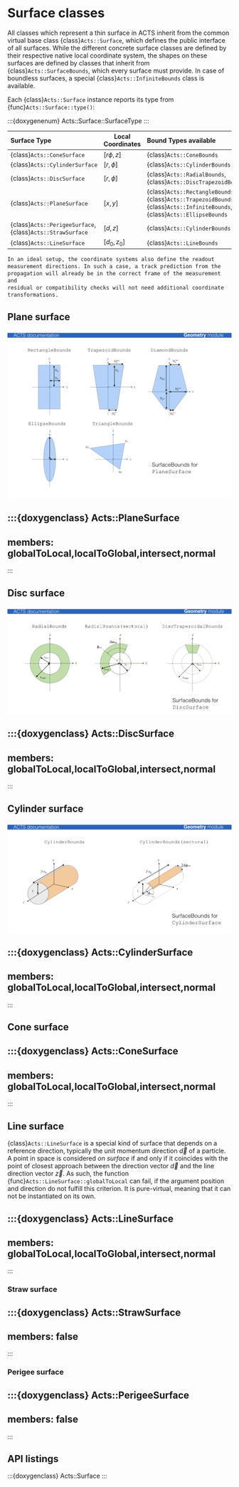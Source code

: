 # Surface classes

All classes which represent a thin surface in ACTS inherit from
the common virtual base class {class}`Acts::Surface`, which defines
the public interface of all surfaces. While the different concrete
surface classes are defined by their respective native local
coordinate system, the shapes on these surfaces are defined by classes
that inherit from {class}`Acts::SurfaceBounds`, which every surface must provide.
In case of boundless surfaces, a special {class}`Acts::InfiniteBounds` class is
available.



Each {class}`Acts::Surface` instance reports its type from {func}`Acts::Surface::type()`:

:::{doxygenenum} Acts::Surface::SurfaceType
:::


| Surface Type                                                   | Local Coordinates | Bound Types available                                                                                                           |
|:---------------------------------------------------------------|-------------------|:--------------------------------------------------------------------------------------------------------------------------------|
| {class}`Acts::ConeSurface`                                     | $[r\phi, z]$      | {class}`Acts::ConeBounds`                                                                                                       |
| {class}`Acts::CylinderSurface`                                 | $[r, \phi]$       | {class}`Acts::CylinderBounds`                                                                                                   |
| {class}`Acts::DiscSurface`                                     | $[r, \phi]$       | {class}`Acts::RadialBounds`, {class}`Acts::DiscTrapezoidBounds`                                                                 |
| {class}`Acts::PlaneSurface`                                    | $[x, y]$          | {class}`Acts::RectangleBounds`, {class}`Acts::TrapezoidBounds`, <br>{class}`Acts::InfiniteBounds`, {class}`Acts::EllipseBounds` |
| {class}`Acts::PerigeeSurface`,<br> {class}`Acts::StrawSurface` | $[d, z]$          | {class}`Acts::CylinderBounds`                                                                                                   |
| {class}`Acts::LineSurface`                                     | $[d_0, z_0]$      | {class}`Acts::LineBounds`                                                                                                       |

```{tip}
In an ideal setup, the coordinate systems also define the readout
measurement directions. In such a case, a track prediction from the
propagation will already be in the correct frame of the measurement and
residual or compatibility checks will not need additional coordinate
transformations.
```

## Plane surface

![PlaneBounds](figures/PlaneBounds.png)

:::{doxygenclass} Acts::PlaneSurface
---
members: globalToLocal,localToGlobal,intersect,normal
---
:::

## Disc surface

![DiscBounds](figures/DiscBounds.png)

:::{doxygenclass} Acts::DiscSurface
---
members: globalToLocal,localToGlobal,intersect,normal
---
:::
 
## Cylinder surface

![CylinderBounds](figures/CylinderBounds.png)

:::{doxygenclass} Acts::CylinderSurface
---
members: globalToLocal,localToGlobal,intersect,normal
---
:::

## Cone surface

:::{doxygenclass} Acts::ConeSurface
---
members: globalToLocal,localToGlobal,intersect,normal
---
:::

## Line surface

{class}`Acts::LineSurface` is a special kind of surface that depends on a reference
direction, typically the unit momentum direction $\vec d$ of a particle. A point in
space is considered *on surface* if and only if it coincides with the point of
closest approach between the direction vector $\vec d$ and the line direction
vector $\vec z$. As such, the function {func}`Acts::LineSurface::globalToLocal`
can fail, if the argument position and direction do not fulfill this criterion.
It is pure-virtual, meaning that it can not be instantiated on its own.

:::{doxygenclass} Acts::LineSurface
---
members: globalToLocal,localToGlobal,intersect,normal
---
:::

### Straw surface

:::{doxygenclass} Acts::StrawSurface
---
members: false
---
:::

### Perigee surface

:::{doxygenclass} Acts::PerigeeSurface
---
members: false
---
:::


## API listings

:::{doxygenclass} Acts::Surface
:::
